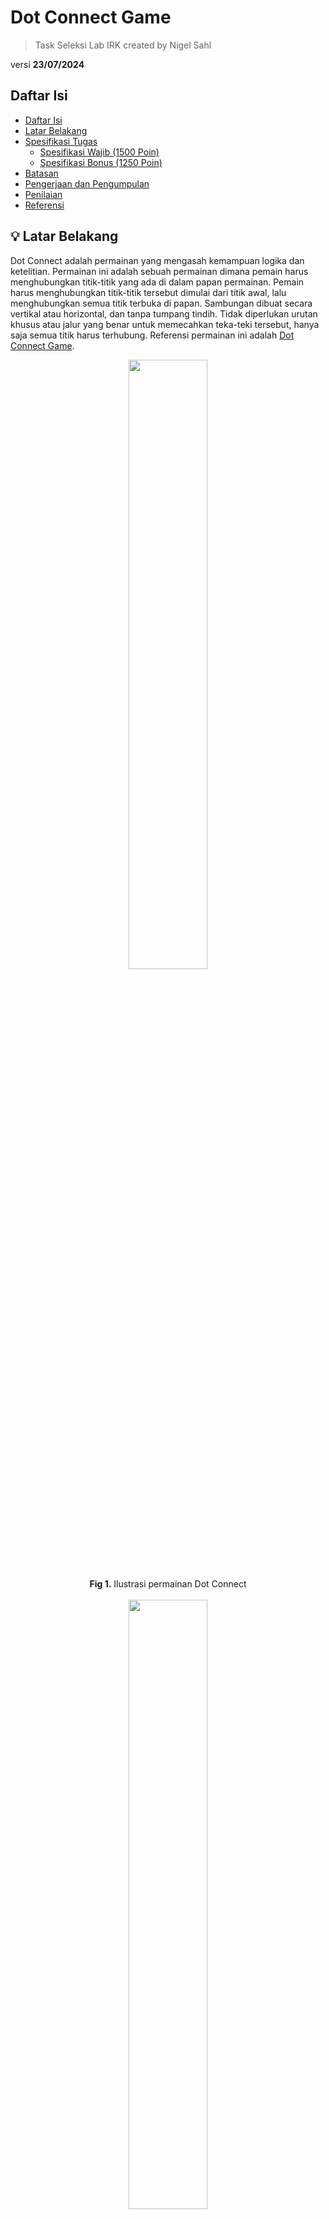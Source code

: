 # Dot Connect Game

> Task Seleksi Lab IRK created by Nigel Sahl

versi **23/07/2024**

<!-- daftar isi -->

## Daftar Isi

- [Daftar Isi](#daftar-isi)
- [Latar Belakang](#💡-latar-belakang)
- [Spesifikasi Tugas](#📝-spesifikasi-tugas)
  - [Spesifikasi Wajib (1500 Poin)](#spesifikasi-wajib-1500-poin)
  - [Spesifikasi Bonus (1250 Poin)](#spesifikasi-bonus-1250-poin)
- [Batasan](#batasan)
- [Pengerjaan dan Pengumpulan](#📂-pengerjaan-dan-pengumpulan)
- [Penilaian](#📌-penilaian)
- [Referensi](#📚-referensi)

## 💡 Latar Belakang

Dot Connect adalah permainan yang mengasah kemampuan logika dan ketelitian. Permainan ini adalah sebuah permainan dimana pemain harus menghubungkan titik-titik yang ada di dalam papan permainan. Pemain harus menghubungkan titik-titik tersebut dimulai dari titik awal, lalu menghubungkan semua titik terbuka di papan. Sambungan dibuat secara vertikal atau horizontal, dan tanpa tumpang tindih. Tidak diperlukan urutan khusus atau jalur yang benar untuk memecahkan teka-teki tersebut, hanya saja semua titik harus terhubung. Referensi permainan ini adalah [Dot Connect Game](https://api.razzlepuzzles.com/dot_connect).

<div align=center>
<img src="./img/dot-connect.png" width="50%" height="50%">
<br>
  <b>Fig 1.</b> Ilustrasi permainan Dot Connect
<br>
</div>
<br>

<div align=center>
<img src="./img/dot-connect.gif" width="50%" height="50%">
<br>
  <b>Fig 2.</b> Contoh animasi permainan Dot Connect
<br>
</div>
<br>

## 📝 Spesifikasi Tugas

Buatlah sebuah aplikasi web yang dapat memainkan permainan Dot Connect. Terdapat beberapa terminologi yang harus dipahami dalam permainan ini:

<div align=center>
<img src="./img/awal-permainan.png" width="50%" height="50%">
<br>
  <b>Fig 3.</b> Tampilan awal permainan
<br>
</div>

- **Free dot**: Titik yang dapat dihubungkan dengan titik lainnya.
- **Blocked dot**: Titik yang tidak dapat dihubungkan dengan titik lainnya.
- **Start dot**: Titik awal permain

Tujuan dari permainan ini adalah menghubungkan semua titik yang terbuka (free dot), dimulai dari titik awal (start dot) sampai semua titik free dot terhubung tanpa melalui titik yang tidak bisa dilalui (blocked dot).

Aplikasi ini harus memenuhi minimal spesifikasi wajib berikut:

### Spesifikasi Wajib (1500 Poin)

0. **Skema Permainan:**

   - Terdapat dua option utama di awal permainan, yaitu "New Game" dan "Load Game".

   - "New Game" akan memulai permainan baru dengan membuat sebuah user baru. Terdapat dua input field yaitu username dan password serta sebuah button untuk create new user.
    Frontend (FE) akan mengirimkan request ke BE untuk membuat user baru. Backend (BE) akan mengecek apakah username sudah ada di database atau belum. Jika belum, maka BE akan membuat user baru dan mengirimkan response ke FE. Jika sudah ada, maka BE akan mengirimkan response ke FE bahwa username sudah ada dan FE akan meminta user untuk menginput username yang lain.

   - "Load Game" akan memulai permainan dengan memasukkan username dan password yang sudah ada. Terdapat dua input field yaitu username dan password serta sebuah button untuk load game. Jika username dan password yang dimasukkan benar, maka permainan akan dimulai. Jika salah, maka FE akan menampilkan pesan error dan meminta user untuk menginput username dan password yang benar.

   - Terdapat leaderboard yang menampilkan 5 user dengan skor tertinggi. Skor dihitung berdasarkan waktu yang dibutuhkan untuk menyelesaikan permainan. Terdapat filter berdasarkan level permainan dan mode permainan yaitu bot atau manual.

   - Setelah user berhasil masuk ke dalam permainan dengan `new game` atau `load game`, user akan diarahkan ke halaman setting permainan. Setting permainan terdiri dari:

     - Mode permainan

       - Manual mode:

         - User dapat memainkan permainan tersebut dengan mode random board atau custom board.

         - Jika user memilih random board, maka board akan di-generate secara acak. Mekanisme penempatan dan jumlah blocked dot dan free dot **tidak harus** memenuhi syarat agar permainan dapat diselesaikan. Sehingga bisa saja terdapat board yang tidak dapat diselesaikan dan pemain dapat mereset permainan tersebut.

         - Jika user memilih custom board, maka user dapat memasukkan board yang sudah ada di dalam file JSON

       - Bot mode:
         Bot akan memainkan permainan tersebut secara otomatis. Board untuk mode ini hanya custom board dengan input file JSON.

     - Level permainan

       - beginner
       - easy
       - medium
       - hard

     - Button untuk memulai permainan

   - Catatan:
     Mahasiswa dibebaskan untuk menentukan tampilan FE selama memenuhi spesifikasi di atas. Seperti tata letak, warna, dan lain-lain.

1. **Implementasi Algoritma Penyelesaian Bot Mode:**

   - Algoritma yang diimplementasikan dapat berupa brute force, greedy, path finding,
     atau algorima lain yang diajarkan dalam mata kuliah Strategi Algoritma. Algoritma dapat beruba kombinasi dari beberapa algoritma seperti path finding dan greedy atau algoritma dasar dengan modifikasi heuristik sesuai kebutuhan penyelasaian permainan.
   - Algoritma harus bisa menyelesaikan permainan dalam waktu eksekusi di bawah 10 detik.

2. **Implementasi dalam Website:**

   - Menggunakan framework React untuk frontend.
   - Backend untuk database user dan leaderboard dibebaskan secara bahasa pemoograman dan framework.
   - Implementasi algoritma bisa dilakukan di frontend atau backend.
   - Menampilkan waktu secara real-time dari awal permainan sampai solusi ditemukan baik bot mode atau manual mode.
   - Menampilkan hasil akhir permainan dengan jelas arah dari titik awal sampai semua titik terhubung seperti contoh di bawah ini.
    <div align=center>
    <img src="./img/dot-connect.png" width="50%" height="50%">
    <br>
    </div>

3. **Format Konfigurasi Board:**

   - Board berbentuk matriks dalam file JSON dengan ukuran sesuai board-nya.
   - Elemen matriks:
     - `0`: Titik kosong
     - `1`: Titik yang tidak bisa dilalui oleh garis
     - `2`: Titik mulai
   - contoh untuk gambar di Fig 3 untuk level beginner:
   <br>
   <div align=center>
   <img src="./img/awal-permainan.png" width="40%" height="40%">
   </div>
   <br>

   ```bash
   {
       "board": [
           [1, 0, 0, 0, 0],
           [1, 1, 0, 0, 0],
           [0, 2, 1, 0, 0],
           [0, 0, 0, 0, 0],
           [0, 0, 0, 0, 0]
       ]
   }
   ```

   contoh untuk 8x6:

   ```bash
   {
       "board": [
           [1, 0, 0, 0, 0, 0],
           [1, 1, 1, 0, 0, 0],
           [0, 2, 1, 0, 0, 0],
           [0, 0, 0, 0, 0, 0],
           [0, 0, 0, 0, 0, 0],
           [0, 0, 0, 0, 0, 0],
           [0, 0, 0, 0, 0, 0],
           [0, 0, 0, 0, 0, 0]
       ]
   }
   ```

   - contoh lain gambar board dapat dilihat di folder [img](./img) di repository ini.

4. **Ukuran Board:**

   - Ukuran board mengikuti referensi game yaitu Beginner, Easy, Medium, Hard (5x5, 8x6, 10x6, 12x8). Note: axb adalah ukuran board dengan a adalah jumlah baris dan b adalah jumlah kolom. Contoh ukuran dan konfigurasi dapat dilihat di folder [img](./img) di repository ini.

5. **Repository:**
   - Backend dan frontend diletakkan dalam repository yang sama.
   - Terdapat README.md yang berisi
     - identitas pembuat
     - Penjelasan singkat mengenai aplikasi
     - Tech stack yang digunakan
     - Nama algorithm yang digunakan misal greedy, brute force, atau algoritma lain
     - Penjelasan algoritma yang digunakan
     - **T(n) dan O(n)** dari algoritma yang digunakan
     - Cara menjalankan aplikasi
     - Bonus yang diimplementasikan

### Spesifikasi Bonus (1250 Poin)

1. **Bonus waktu eksekusi:** (**150 Poin**)

   Bonus waktu eksekusi akan diberikan kepada 5 mahasiswa. Poin bonus akan diberikan berdasarkan **5 posisi** waktu eksekusi tercepat dari 10 mahasiswa yang melakukan submisi tercepat. Detail bonus waktu eksekusi dapat dilihat di bagian penilaian.

2. **Animasi Jalannya Algoritma: (160 Poin)** - Membuat animasi jalannya algoritma dari titik mulai sampai solusi ditemukan.
<div align=center>
<img src="./img/dot-connect.gif" width="70%" height="70%">
</div>
<br>

3. **Model Algoritma:** (**240 Poin**)
   - Membuat beberapa model algoritma dasar(minimal 3, misal greedy, brute force, dan UCS). Masing-masing algoritma 80 poin dengan batas maksimum poin adalah 240.
   - Algoritma dasar ini tidak harus menyelesaikan permainan dalam batasan waktu yang diberikan (Algoritma utama yang harus menyelesaikan permainan dalam batasan waktu yang diberikan).
   - Sehingga total algoritma adalah 4 yaitu 3 model algoritma dasar dan 1 algoritma utama. Contoh algoritma utama adalah gabungan beberapa algoritma dasar atau algoritma dasar yang sudah dimodifikasi dengan heuristik atau pendeekatan lain.

4. **Game Tambahan - Color Dot Connect: (700 Poin)**
   Membuat game tambahan di mode game awal sebelum memulai permainan. Referensi game tambahan adalah [Color Dot Connect](https://www.cokogames.com/color-dot-connect/play/).

   - Membuat game tambahan yaitu Color Dot Connect serta membuat algoritma bot mode untuk game tambahan tersebut. Spesifikasi lain seperti mode dan skema mengikuti game spesifikasi wajib pada poin 0.
   - Level permainan **hanya beginner** yakni ukuran board hanya 5x5. Dengan jumlah warna yang berbeda maksimal dibebaskan dengan minimal 2 warna.
   - Algoritma untuk game tambahan ini boleh berbeda dari algoritma Dot Connect.
   - Konfigurasi board untuk game tambahan:
     - Elemen matriks:
       - `0`: Sebagai titik kosong atau free dot
       - `1`: Sebagai titik mulai (start dot) atau titik akhir (end dot) untuk warna pertama
       - `2`: sama seperti `1` namun untuk warna kedua
       - `3`: sama seperti `1` namun untuk warna ketiga
       - `4`: sama seperti `1` namun untuk warna keempat
       - dst
     - Tidak ada blocked dot pada game tambahan ini. Namun setiap warna harus terhubung dengan warna yang sama dan garis dari warna yang berbeda tidak boleh saling bersinggungan atau melewati titik warna yang berbeda. Mahasiswa bisa mencoba game referensi di [sini](https://www.cokogames.com/color-dot-connect/play/) untuk memahami rule permainan.
   - Contoh konfigurasi board untuk game tambahan:
     <br>
       <div align=center>
       <img src="./img/color-dot-connect.png" width="40%" height="40%">
       <br>
       <b>Fig 4.</b> Tampilan awal permainan Color Dot Connect
       </div>
       <br>

   ```bash
       {
           "board": [
               [1, 0, 0, 0, 0],
               [0, 0, 0, 0, 0],
               [0, 0, 4, 0, 0],
               [2, 4, 3, 0, 1],
               [3, 0, 0, 0, 2]
           ]
       }
   ```
   Note: Penetapan angka untuk warna tertentu tidak harus sama dengan contoh di atas. (angka 1-4 hanya menandakan warna yang berbeda)

## Batasan

- Waktu eksekusi harus di bawah 10 detik untuk game Dot Connect dan Color Dot Connect (jika mengerjakan bonus ini).
- Game board untuk test case akan **disesuaikan** agar bisa diselesaikan kurang dari batas waktu yang diberikan. (tidak merujuk ke konfigurasi board dari game referensi). Sehingga **jumlah** blocked dot dan free dot **tidak menyesuaikan** game referensi.

## 📂 Pengerjaan dan Pengumpulan

1. Buatlah repositori **private** pada github masing-masing dan **invite akun github** `NerbFox` dalam repositori tersebut.
2. Berkas yang dikumpulkan berupa **link rilis tag ke repositori github** yang telah dibuat dengan ketentuan sebagai berikut.
   - Memberikan tag `vn` pada commit terakhir Anda setiap kali ingin melakukan submisi dengan `n` adalah jumlah submisi yang telah dilakukan. (contoh: `v1` untuk submisi pertama).
   - **Tidak menggunakan _url shortener_** (bit.ly, shortlink, atau yang lain) saat melakukan pengumpulan _task_.
   - Anda dapat melakukan rilis dengan panduan [berikut](https://docs.github.com/en/repositories/releasing-projects-on-github/managing-releases-in-a-repository).
3. **Lakukan submisi** pada website seleksi IRK dengan menggunakan akun std.stei.itb.ac.id, **lakukan konfirmasi** ke LINE `@nigelsahl27`, dan **jadwalkan demo** dengan cara yang sama. Lakukan hal yang sama jika membuat rilis yang baru.
4. Jika terdapat pertanyaan dapat menghubungi LINE `@nigelsahl27` (harap bersabar jika tidak segera dijawab, bisa chat lagi jika dalam waktu 1x12 jam tidak ada balasan karena asisten sedang melaksanakan kerja praktik).

## 📌 Penilaian

Penilaian akan berdasarkan implementasi spesifikasi wajib dan bonus yang telah dijelaskan sebelumnya.

- Ketepatan implementasi algoritma penyelesaian bot mode. (Kesesuaian antara nama algoritma yang digunakan dengan implementasi yang dibuat) misal algoritma greedy tapi implementasi tidak sesuai dengan algoritma greedy seperti path finding
- Kecepatan algoritma penyelesaian bot mode sesuai batasan waktu yang diberikan
- Kelengkapan fitur yang diimplementasikan
- Tampilan aplikasi web yang dibuat
- Kualitas kode yang dibuat
- Kelengkapan readme yang dibuat
- Ketepatan bonus yang diimplementasikan
- Keberhasilan dalam memenuhi spesifikasi wajib dan bonus

**Bonus Waktu Eksekusi**: <br>
Berikut distribusi skor dengan rata-rata waktu eksekusi tercepat berdasarkan test case yang diberikan (**Hanya dilakukan untuk 10 mahasiswa yang melakukan submisi tercepat**)

| Posisi | Poin Bonus Tambahan |
| ------ | ------------------- |
| 1      | 150                 |
| 2      | 125                 |
| 3      | 100                 |
| 4      | 50                  |
| 5      | 25                  |
| 6 dst  | 0                   |

Detail:
- Spesifikasi Wajib (1500 Poin)
- Spesifikasi Bonus (1250 Poin):
  - Bonus waktu eksekusi (150 Poin)
  - Animasi Jalannya Algoritma (160 Poin)
  - Model Algoritma (240 Poin)
  - Game Tambahan - Color Dot Connect (700 Poin)

Total maksimal poin yang bisa didapatkan adalah **2750 Poin**.

## 📚 Referensi

- [Dot Connect Game](https://api.razzlepuzzles.com/dot_connect)
- [Color Dot Connect](https://www.cokogames.com/color-dot-connect/play/)

Semangat mengerjakan!
**Good Luck!**
